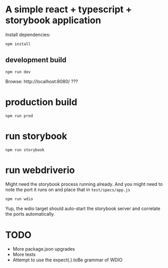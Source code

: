 # A simple react + typescript + storybook application

Install dependencies:

```sh
npm install
```

## development build

```
npm run dev
```

Browse: http://localhost:8080/  ???

# production build

```
npm run prod
```

# run storybook

```
npm run storybook
```


# run webdriverio

Might need the storybook process running already. And you might 
need to note the port it runs on and place that in `test/specs/app.js`

```
npm run wdio
```

Yup, the wdio target should auto-start the storybook server and correlate the ports automatically.

# TODO

* More package.json upgrades
* More tests
* Attempt to use the expect(.).toBe grammar of WDIO